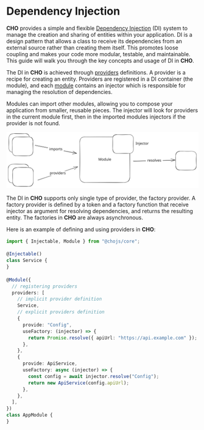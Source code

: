 # Dependency Injection

**CHO** provides a simple and flexible [Dependency Injection](https://en.wikipedia.org/wiki/Dependency_injection) (DI)
system to manage the creation and sharing of entities within your application. DI is a design pattern that allows a
class to receive its dependencies from an external source rather than creating them itself. This promotes loose coupling
and makes your code more modular, testable, and maintainable. This guide will walk you through the key concepts and
usage of DI in **CHO**.

The DI in **CHO** is achieved through [providers](di-providers.md) definitions. A provider is a recipe for creating an
entity. Providers are registered in a DI container (the module), and each [module](di-modules.md) contains an injector
which is responsible for managing the resolution of dependencies.

Modules can import other modules, allowing you to compose your application from smaller, reusable pieces. The injector
will look for providers in the current module first, then in the imported modules injectors if the provider is not
found.

<img class="excalidraw" src="../public/module.svg">

The DI in **CHO** supports only single type of provider, the factory provider. A factory provider is defined by a token
and a factory function that receive injector as argument for resolving dependencies, and returns the resulting entity.
The factories in **CHO** are always asynchronous.

Here is an example of defining and using providers in **CHO**:

```ts
import { Injectable, Module } from "@chojs/core";

@Injectable()
class Service {
}

@Module({
  // registering providers
  providers: [
    // implicit provider definition
    Service,
    // explicit providers definition
    {
      provide: "Config",
      useFactory: (injector) => {
        return Promise.resolve({ apiUrl: "https://api.example.com" });
      },
    },
    {
      provide: ApiService,
      useFactory: async (injector) => {
        const config = await injector.resolve("Config");
        return new ApiService(config.apiUrl);
      },
    },
  ],
})
class AppModule {
}
```
